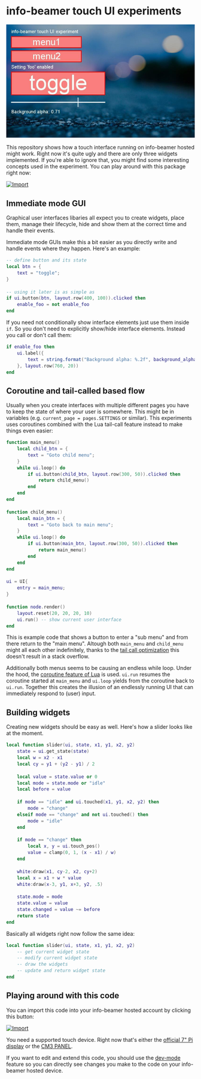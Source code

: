 # info-beamer touch UI experiments

![Screenshot](screenshot.jpg)

This repository shows how a touch interface running
on info-beamer hosted might work. Right now it's quite
ugly and there are only three widgets implemented. If you're
able to ignore that, you might find some interesting concepts
used in the experiment. You can play around with this package
right now:

[![Import](https://cdn.infobeamer.com/s/img/import.png)](https://info-beamer.com/use?url=https://github.com/info-beamer/package-touch-ui-experiments)

## Immediate mode GUI

Graphical user interfaces libaries all expect you to create
widgets, place them, manage their lifecycle, hide and show
them at the correct time and handle their events. 

Immediate mode GUIs make this a bit easier as you directly
write and handle events where they happen. Here's an example:


```lua
-- define button and its state
local btn = {
    text = "toggle";
}

-- using it later is as simple as
if ui.button(btn, layout.row(400, 100)).clicked then
    enable_foo = not enable_foo
end
```

If you need not conditionally show interface elements just
use them inside `if`. So you don't need to explicitly show/hide
interface elements. Instead you call or don't call them:

```lua
if enable_foo then
    ui.label({
        text = string.format("Background alpha: %.2f", background_alpha.value)
    }, layout.row(760, 20))
end
```

## Coroutine and tail-called based flow

Usually when you create interfaces with multiple different pages
you have to keep the state of where your user is somewhere. This
might be in variables (e.g. `current_page = pages.SETTINGS` or similar).
This experiments uses coroutines combined with the Lua tail-call
feature instead to make things even easier:

```lua
function main_menu()
    local child_btn = {
        text = "Goto child menu";
    }
    while ui.loop() do
        if ui.button(child_btn, layout.row(300, 50)).clicked then
            return child_menu()
        end
    end
end

function child_menu()
    local main_btn = {
        text = "Goto back to main menu";
    }
    while ui.loop() do
        if ui.button(main_btn, layout.row(300, 50)).clicked then
            return main_menu()
        end
    end
end

ui = UI{
    entry = main_menu;
}

function node.render()
    layout.reset(20, 20, 20, 10)
    ui.run() -- show current user interface
end
```

This is example code that shows a button to enter a "sub menu" and
from there return to the "main menu". Altough both `main_menu` and
`child_menu` might all each other indefinitely, thanks to the 
[tail call optimization](https://www.lua.org/pil/6.3.html) this
doesn't result in a stack overflow.

Additionally both menus seems to be causing an endless while loop.
Under the hood, the [coroutine feature of Lua](https://www.lua.org/pil/9.html)
is used. `ui.run` resumes the coroutine started at `main_menu` and
`ui.loop` yields from the coroutine back to `ui.run`. Together this
creates the illusion of an endlessly running UI that can immediately
respond to (user) input.

## Building widgets

Creating new widgets should be easy as well. Here's how a slider
looks like at the moment.

```lua
local function slider(ui, state, x1, y1, x2, y2)
    state = ui.get_state(state)
    local w = x2 - x1
    local cy = y1 + (y2 - y1) / 2

    local value = state.value or 0
    local mode = state.mode or "idle"
    local before = value

    if mode == "idle" and ui.touched(x1, y1, x2, y2) then
        mode = "change"
    elseif mode == "change" and not ui.touched() then
        mode = "idle"
    end

    if mode == "change" then
        local x, y = ui.touch_pos()
        value = clamp(0, 1, (x - x1) / w)
    end

    white:draw(x1, cy-2, x2, cy+2)
    local x = x1 + w * value
    white:draw(x-3, y1, x+3, y2, .5)

    state.mode = mode
    state.value = value
    state.changed = value ~= before
    return state
end
```

Basically all widgets right now follow the same idea:

```lua
local function slider(ui, state, x1, y1, x2, y2)
    -- get current widget state
    -- modify current widget state
    -- draw the widgets
    -- update and return widget state
end
```

## Playing around with this code

You can import this code into your info-beamer hosted account by clicking this
button:

[![Import](https://cdn.infobeamer.com/s/img/import.png)](https://info-beamer.com/use?url=https://github.com/info-beamer/package-touch-ui-experiments)

You need a supported touch device. Right now that's either the 
[official 7" Pi display](https://www.raspberrypi.org/products/raspberry-pi-touch-display/) or
the
[CM3 PANEL](https://www.acmesystems.it/CM3-PANEL).

If you want to edit and extend this code, you should use the
[dev-mode](https://github.com/info-beamer/package-sdk/tree/master/dev-mode)
feature so you can directly see changes you make to the code on your info-beamer
hosted device.
